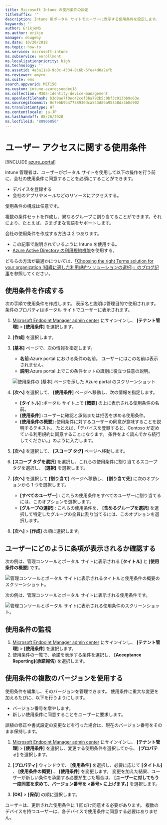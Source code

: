 ```yaml
---
title: Microsoft Intune の使用条件の設定
titleSuffix: ''
description: Intune 用ポータル サイトでユーザーに表示する使用条件を設定します。
keywords: ''
author: ErikjeMS
ms.author: erikje
manager: dougeby
ms.date: 10/20/2018
ms.topic: how-to
ms.service: microsoft-intune
ms.subservice: enrollment
ms.localizationpriority: high
ms.technology: ''
ms.assetid: 4a3a11a8-9c0c-4334-8c6b-6fea4d0a2efb
ms.reviewer: amyro
ms.suite: ems
search.appverid: MET150
ms.custom: intune-azure;seodec18
ms.collection: M365-identity-device-management
ms.openlocfilehash: b3d0ae7f0ec42cef3ba792b5c0bf3c913bb9e63e
ms.sourcegitcommit: 0c7e6b9b47788930dca543d86a95348da4b0d902
ms.translationtype: HT
ms.contentlocale: ja-JP
ms.lasthandoff: 08/26/2020
ms.locfileid: "88906856"
---
```

# <a name="terms-and-conditions-for-user-access"></a>ユーザー アクセスに関する使用条件

[!INCLUDE [azure_portal](../includes/azure_portal.md)]

Intune 管理者は、ユーザーがポータル サイトを使用して以下の操作を行う前に、会社の使用条件に同意することを必須にすることができます。
- デバイスを登録する
- 会社のアプリやメールなどのリソースにアクセスする。

使用条件の構成は任意です。

複数の条件セットを作成し、異なるグループに割り当てることができます。それにより、たとえば、さまざまな言語をサポートします。

会社の使用条件を作成する方法は 2 つあります。
- この記事で説明されているように Intune を使用する。
- [Azure Active Directory の利用規約機能](/azure/active-directory/governance/active-directory-tou)を使用する。

どちらの方法が最適かについては、[「Choosing the right Terms solution for your organization (組織に適した利用規約ソリューションの選択)」のブログ記事](https://go.microsoft.com/fwlink/?linkid=2010506&clcid=0x409)を参照してください。 

## <a name="create-terms-and-conditions"></a>使用条件を作成する
次の手順で使用条件を作成します。 表示名と説明は管理目的で使用されます。条件のプロパティはポータル サイトでユーザーに表示されます。

1. [Microsoft Endpoint Manager admin center](https://go.microsoft.com/fwlink/?linkid=2109431) にサインインし、 **[テナント管理]**  >  **[使用条件]** を選択します。
2. **[作成]** を選択します。
3. **[基本]** ページで、次の情報を指定します。

   - **名前**:Azure portal における条件の名前。 ユーザーにはこの名前は表示されません。
   - **説明**:Azure portal 上でこの条件セットの識別に役立つ任意の説明。

    ![使用条件の [基本] ページを示した Azure portal のスクリーンショット](./media/terms-and-conditions-create/terms-basics-page.png)

4. **[次へ]** を選択して、 **[使用条件]** ページへ移動し、次の情報を指定します。

   - **[タイトル]** :ポータル サイト上で **[概要]** の上に表示される使用条件の名前。
   - **[使用条件]** :ユーザーに確認と承諾または拒否を求める使用条件。
   - **[使用条件の概要]** :使用条件に対するユーザーの同意が意味することを説明するテキスト。 たとえば、「デバイスを登録すると、Contoso が定めている利用規約に同意することになります。 条件をよく読んでから続行してください。」のように入力します。

5. **[次へ]** を選択して、 **[スコープ タグ]** ページへ移動します。

6. **[スコープ タグを選択]** を選択し、これらの使用条件に割り当てるスコープ タグを選択し、 **[選択]** を選択します。 

7. **[次へ]** を選択して **[割り当て]** ページへ移動し、 **[割り当て先]** に次のオプションから 1 つを選択します。
    - **[すべてのユーザー]** : これらの使用条件をすべてのユーザーに割り当てるには、このオプションを選択します。
    - **[グループの選択]** : これらの使用条件を、 **[含めるグループを選択]** を選択して特定したグループの全員に割り当てるには、このオプションを選択します。

8. **[次へ]**  >  **[作成]** の順に選択します。

## <a name="see-how-terms-are-displayed-to-your-users"></a>ユーザーにどのように条項が表示されるか確認する
次の例は、管理コンソールとポータル サイトに表示される **[タイトル]** と **[使用条件の概要]** です。

![管理コンソールとポータル サイトに表示されるタイトルと使用条件の概要のスクリーンショット。](./media/terms-and-conditions-create/terms-summary-terms.png)

次の例は、管理コンソールとポータル サイトに表示される使用条件です。

![管理コンソールとポータル サイトに表示される使用条件のスクリーンショット。](./media/terms-and-conditions-create/terms-properties-terms.png)


## <a name="monitor-terms-and-conditions"></a>使用条件の監視

1. [Microsoft Endpoint Manager admin center](https://go.microsoft.com/fwlink/?linkid=2109431) にサインインし、 **[テナント管理]**  >  **[使用条件]** を選択します。
2. 使用条件の一覧で、承諾を表示する条件を選択し、 **[Acceptance Reporting]\(承諾報告\)** を選択します。

## <a name="work-with-multiple-versions-of-terms-and-conditions"></a>使用条件の複数のバージョンを使用する
使用条件を編集し、そのバージョンを管理できます。 使用条件に重大な変更を加えるたびに、以下を行うようにします。
- バージョン番号を増やします。
- 新しい使用条件に同意することをユーザーに要求します。

誤植の修正や書式設定の変更などを行った場合は、現在のバージョン番号をそのまま保持します。

1. [Microsoft Endpoint Manager admin center](https://go.microsoft.com/fwlink/?linkid=2109431) にサインインし、 **[テナント管理]**  >  **[使用条件]** を選択し、変更する使用条件を選択してから、 **[プロパティ]** を選択します。

2. **[プロパティ]** ウィンドウで、 **[使用条件]** を選択し、必要に応じて **[タイトル]** 、 **[使用条件の概要]** 、 **[使用条件]** を変更します。 変更を加えた結果、ユーザーが新しい条件を承諾する必要が生じた場合は、 **[ユーザーに対してもう一度同意を求めて、バージョン番号を <番号> に上げます。]** を選択します。

3. **[OK]**  >  **[保存]** の順に選択します。

ユーザーは、更新された使用条件に 1 回だけ同意する必要があります。 複数のデバイスを持つユーザーは、各デバイスで使用条件に同意する必要はありません。
